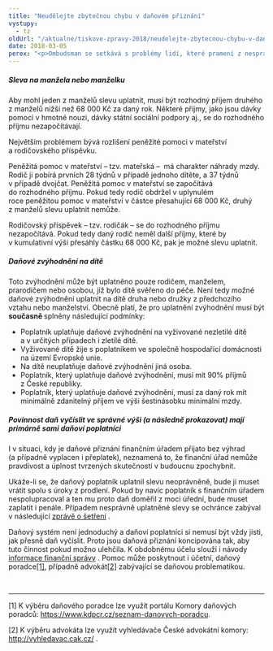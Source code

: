 ```yaml
---
title: "Neudělejte zbytečnou chybu v daňovém přiznání"
vystupy:
  - tz
oldUrl: "/aktualne/tiskove-zpravy-2018/neudelejte-zbytecnou-chybu-v-danovem-priznani"
date: 2018-03-05
perex: "<p>Ombudsman se setkává s problémy lidí, které pramení z nesprávného vyplnění daňového přiznání k dani z příjmů fyzických osob.  Prvním úskalím je uplatnění slevy na manžela nebo manželku a správné rozlišení příspěvků, které se započítávají do rozhodného příjmu pro účely uplatnění slevy. Druhým problémem je otázka toho, kdo může uplatnit slevu na dítě. Přinášíme proto jednoduchý manuál, jak se v těchto otázkách vyznat. Připomínáme, že daňové přiznání za rok 2017 je třeba podat nejpozději do 3. dubna 2018 (včetně). </p>"
---
```


<!-- imported from the old website -->

<h5>Sleva na manžela nebo manželku</h5> <p>Aby mohl jeden z manželů slevu uplatnit, musí být rozhodný příjem druhého z manželů nižší než 68 000 Kč za daný rok. Některé příjmy, jako jsou dávky pomoci v hmotné nouzi, dávky státní sociální podpory aj., se do rozhodného příjmu nezapočítávají. </p> <p>Největším problémem bývá rozlišení peněžité pomoci v mateřství a rodičovského příspěvku. </p> <p>Peněžitá pomoc v mateřství – tzv. mateřská –  má charakter náhrady mzdy. Rodič ji pobírá prvních 28 týdnů v případě jednoho dítěte, a 37 týdnů v případě dvojčat. Peněžitá pomoc v mateřství se započítává do rozhodného příjmu. Pokud tedy rodič obdržel v uplynulém roce peněžitou pomoc v mateřství v částce přesahující 68 000 Kč, druhý z manželů slevu uplatnit nemůže.</p> <p>Rodičovský příspěvek – tzv. rodičák – se do rozhodného příjmu nezapočítává. Pokud tedy daný rodič neměl další příjmy, které by v kumulativní výši přesáhly částku 68 000 Kč, pak je možné slevu uplatnit.</p> <h5>Daňové zvýhodnění na dítě </h5> <p>Toto zvýhodnění může být uplatněno pouze rodičem, manželem, prarodičem nebo osobou, jíž bylo dítě svěřeno do péče. Není tedy možné daňové zvýhodnění uplatnit na dítě druha nebo družky z předchozího vztahu nebo manželství. Obecně platí, že pro uplatnění zvýhodnění musí být <b>současně </b>splněny následující podmínky:</p> <ul><li>Poplatník uplatňuje daňové zvýhodnění na vyživované nezletilé dítě a v určitých případech i zletilé dítě. </li><li>Vyživované dítě žije s poplatníkem ve společně hospodařící domácnosti na území Evropské unie.</li><li>Na dítě neuplatňuje daňové zvýhodnění jiná osoba.</li><li>Poplatník, který uplatňuje daňové zvýhodnění, musí mít 90% příjmů z České republiky.</li><li>Poplatník, který uplatňuje daňové zvýhodnění, musí za daný rok mít minimálně zdanitelný příjem ve výši šestinásobku minimální mzdy.</li></ul> <h5>Povinnost daň vyčíslit ve správné výši (a následně prokazovat) mají primárně sami daňoví poplatníci</h5><p> I v situaci, kdy je daňové přiznání finančním úřadem přijato bez výhrad (a případně vyplacen i přeplatek), neznamená to, že finanční úřad nemůže pravdivost a úplnost tvrzených skutečností v budoucnu zpochybnit. </p> <p>Ukáže-li se, že daňový poplatník uplatnil slevu neoprávněně, bude ji muset vrátit spolu s úroky z prodlení. Pokud by navíc poplatník s finančním úřadem nespolupracoval a ten mu proto daň doměřil z moci úřední, bude muset zaplatit i penále. Případem nesprávně uplatněné slevy se ochránce zabýval v následující <a title="Otevření do nového okna" href="http://eso.ochrance.cz/Nalezene/Edit/5842" target="_blank">zprávě o šetření</a> .</p> <p>Daňový systém není jednoduchý a daňoví poplatníci si nemusí být vždy jisti, jak přesně daň vyčíslit. Proto jsou daňová přiznání koncipována tak, aby tuto činnost pokud možno ulehčila. K obdobnému účelu slouží i návody <a title="Otevření do nového okna" href="http://www.financnisprava.cz/cs/dane/dane/dan-z-prijmu/fyzicke-osoby-poplatnik/obecne-informace" target="_blank">informace finanční správy</a> . Pomoc může poskytnout i účetní, daňový poradce<a href="https://www.kdpcr.cz/seznam-danovych-poradcu" name="_ftnref1">[1]</a>, případně advokát<a href="http://vyhledavac.cak.cz/" name="_ftnref2">[2]</a> zabývající se daňovou problematikou. </p><br /> <hr /> <p>[1] K výběru daňového poradce lze využít portálu Komory daňových poradců: <a href="https://www.kdpcr.cz/seznam-danovych-poradcu" target="_blank">https://www.kdpcr.cz/seznam-danovych-poradcu</a>. </p> <p>[2] K výběru advokáta lze využít vyhledávače České advokátní komory: <a title="Otevření do nového okna" href="http://vyhledavac.cak.cz/" target="_blank">http://vyhledavac.cak.cz/</a> . </p>
